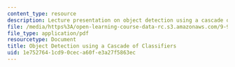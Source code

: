 ```yaml
---
content_type: resource
description: Lecture presentation on object detection using a cascade of classifiers.
file: /media/https%3A/open-learning-course-data-rc.s3.amazonaws.com/9-913-pattern-recognition-for-machine-vision-fall-2004/1e7527641cd90ceca60fe3a27f5863ec_obj_detect_lec.pdf
file_type: application/pdf
resourcetype: Document
title: Object Detection using a Cascade of Classifiers
uid: 1e752764-1cd9-0cec-a60f-e3a27f5863ec
---
```

